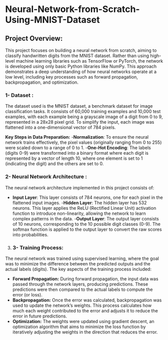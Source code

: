 # Neural-Network-from-Scratch-Using-MNIST-Dataset

## Project Overview:

This project focuses on building a neural network from scratch, aiming to classify handwritten digits from the MNIST dataset. Rather than using high-level machine learning libraries such as TensorFlow or PyTorch, the network is developed using only basic Python libraries like NumPy. This approach demonstrates a deep understanding of how neural networks operate at a low level, including key processes such as forward propagation, backpropagation, and optimization.

 ###  **1- Dataset** :

The dataset used is the MNIST dataset, a benchmark dataset for image classification tasks. It consists of 60,000 training examples and 10,000 test examples, with each example being a grayscale image of a digit from 0 to 9, represented in a 28x28 pixel grid. To simplify the input, each image was flattened into a one-dimensional vector of 784 pixels.

**Key Steps in Data Preparation:**
-**Normalization**: To ensure the neural network trains effectively, the pixel values (originally ranging from 0 to 255) were scaled down to a range of 0 to 1.
-**One-Hot Encoding**: The labels (digits 0-9) were transformed into a binary format where each digit is represented by a vector of length 10, where one element is set to 1 (indicating the digit) and the others are set to 0.


 ### **2- Neural Network Architecture** : 

The neural network architecture implemented in this project consists of:

- **Input Layer**: This layer consists of 784 neurons, one for each pixel in the flattened input images.
-**Hidden Layer**: The hidden layer has 532 neurons. This layer applies the ReLU (Rectified Linear Unit) activation function to introduce non-linearity, allowing the network to learn complex patterns in the data.
-**Output Layer**: The output layer consists of 10 neurons, corresponding to the 10 possible digit classes (0-9). The softmax function is applied to the output layer to convert the raw scores into probabilities.

3. ### **3- Training Process**:

 The neural network was trained using supervised learning, where the goal was to minimize the difference between the predicted outputs and the actual labels (digits). The key aspects of the training process included:

- **Forward Propagation:** During forward propagation, the input data was passed through the network layers, producing predictions. These predictions were then compared to the actual labels to compute the error (or loss).
- **Backpropagation:** Once the error was calculated, backpropagation was used to update the network’s weights. This process calculates how much each weight contributed to the error and adjusts it to reduce the error in future predictions.
- **Optimization:** The weights were updated using gradient descent, an optimization algorithm that aims to minimize the loss function by iteratively adjusting the weights in the direction that reduces the error.

